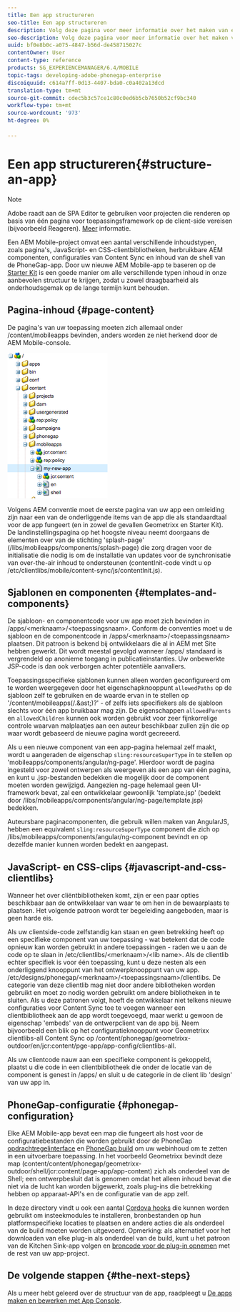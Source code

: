 ```yaml
---
title: Een app structureren
seo-title: Een app structureren
description: Volg deze pagina voor meer informatie over het maken van een structuur van een app. Op deze pagina wordt beschreven hoe u sjablonen en componenten kunt structureren, samen met informatie over JavaScript en CSS-clips.
seo-description: Volg deze pagina voor meer informatie over het maken van een structuur van een app. Op deze pagina wordt beschreven hoe u sjablonen en componenten kunt structureren, samen met informatie over JavaScript en CSS-clips.
uuid: bf0e8b0c-a075-4847-b56d-de458715027c
contentOwner: User
content-type: reference
products: SG_EXPERIENCEMANAGER/6.4/MOBILE
topic-tags: developing-adobe-phonegap-enterprise
discoiquuid: c614a7ff-0d13-4407-bda0-c0a402a13dcd
translation-type: tm+mt
source-git-commit: cdec5b3c57ce1c80c0ed6b5cb7650b52cf9bc340
workflow-type: tm+mt
source-wordcount: '973'
ht-degree: 0%

---
```



# Een app structureren{#structure-an-app}

>[!NOTE]
>
>Adobe raadt aan de SPA Editor te gebruiken voor projecten die renderen op basis van één pagina voor toepassingsframework op de client-side vereisen (bijvoorbeeld Reageren). [Meer](/help/sites-developing/spa-overview.md) informatie.

Een AEM Mobile-project omvat een aantal verschillende inhoudstypen, zoals pagina&#39;s, JavaScript- en CSS-clientbibliotheken, herbruikbare AEM componenten, configuraties van Content Sync en inhoud van de shell van de PhoneGap-app. Door uw nieuwe AEM Mobile-app te baseren op de [Starter Kit](https://github.com/Adobe-Marketing-Cloud-Apps/aem-phonegap-starter-kit) is een goede manier om alle verschillende typen inhoud in onze aanbevolen structuur te krijgen, zodat u zowel draagbaarheid als onderhoudsgemak op de lange termijn kunt behouden.

## Pagina-inhoud {#page-content}

De pagina&#39;s van uw toepassing moeten zich allemaal onder /content/mobileapps bevinden, anders worden ze niet herkend door de AEM Mobile-console.

![chlimage_1-52](assets/chlimage_1-52.png)

Volgens AEM conventie moet de eerste pagina van uw app een omleiding zijn naar een van de onderliggende items van de app die als standaardtaal voor de app fungeert (en in zowel de gevallen Geometrixx en Starter Kit). De landinstellingspagina op het hoogste niveau neemt doorgaans de elementen over van de stichting &#39;splash-page&#39; (/libs/mobileapps/components/splash-page) die zorg dragen voor de initialisatie die nodig is om de installatie van updates voor de synchronisatie van over-the-air inhoud te ondersteunen (contentInit-code vindt u op /etc/clientlibs/mobile/content-sync/js/contentInit.js).

## Sjablonen en componenten {#templates-and-components}

De sjabloon- en componentcode voor uw app moet zich bevinden in /apps/&lt;merknaam>/&lt;toepassingsnaam>. Conform de conventies moet u de sjabloon en de componentcode in /apps/&lt;merknaam>/&lt;toepassingsnaam> plaatsen. Dit patroon is bekend bij ontwikkelaars die al in AEM met Site hebben gewerkt. Dit wordt meestal gevolgd wanneer /apps/ standaard is vergrendeld op anonieme toegang in publicatieinstanties. Uw onbewerkte JSP-code is dan ook verborgen achter potentiële aanvallers.

Toepassingsspecifieke sjablonen kunnen alleen worden geconfigureerd om te worden weergegeven door het eigenschapknooppunt `allowedPaths` op de sjabloon zelf te gebruiken en de waarde ervan in te stellen op &#39;/content/mobileapps(/.&amp;ast;)?&#39; - of zelfs iets specifiekers als de sjabloon slechts voor één app bruikbaar mag zijn. De eigenschappen `allowedParents` en `allowedChildren` kunnen ook worden gebruikt voor zeer fijnkorrelige controle waarvan malplaatjes aan een auteur beschikbaar zullen zijn die op waar wordt gebaseerd de nieuwe pagina wordt gecreeerd.

Als u een nieuwe component van een app-pagina helemaal zelf maakt, wordt u aangeraden de eigenschap `sling:resourceSuperType` in te stellen op &#39;mobileapps/components/angular/ng-page&#39;. Hierdoor wordt de pagina ingesteld voor zowel ontwerpen als weergeven als een app van één pagina, en kunt u .jsp-bestanden bedekken die mogelijk door de component moeten worden gewijzigd. Aangezien ng-page helemaal geen UI-framework bevat, zal een ontwikkelaar gewoonlijk &#39;template.jsp&#39; (bedekt door /libs/mobileapps/components/angular/ng-page/template.jsp) bedekken.

Auteursbare paginacomponenten, die gebruik willen maken van AngularJS, hebben een equivalent `sling:resourceSuperType` component die zich op /libs/mobileapps/components/angular/ng-component bevindt en op dezelfde manier kunnen worden bedekt en aangepast.

## JavaScript- en CSS-clips {#javascript-and-css-clientlibs}

Wanneer het over cliëntbibliotheken komt, zijn er een paar opties beschikbaar aan de ontwikkelaar van waar te om hen in de bewaarplaats te plaatsen. Het volgende patroon wordt ter begeleiding aangeboden, maar is geen harde eis.

Als uw clientside-code zelfstandig kan staan en geen betrekking heeft op een specifieke component van uw toepassing - wat betekent dat de code opnieuw kan worden gebruikt in andere toepassingen - raden we u aan de code op te slaan in /etc/clientlibs/&lt;merknaam>/&lt;lib name>. Als de clientlib echter specifiek is voor één toepassing, kunt u deze nesten als een onderliggend knooppunt van het ontwerpknooppunt van uw app. /etc/designs/phonegap/&lt;merknaam>/&lt;toepassingsnaam>/clientlibs. De categorie van deze clientlib mag niet door andere bibliotheken worden gebruikt en moet zo nodig worden gebruikt om andere bibliotheken in te sluiten. Als u deze patronen volgt, hoeft de ontwikkelaar niet telkens nieuwe configuraties voor Content Sync toe te voegen wanneer een clientbibliotheek aan de app wordt toegevoegd, maar werkt u gewoon de eigenschap &#39;embeds&#39; van de ontwerpclient van de app bij. Neem bijvoorbeeld een blik op het configuratieknooppunt voor Geometrixx clientlibs-all Content Sync op /content/phonegap/geometrixx-outdoor/en/jcr:content/pge-app/app-config/clientlibs-all.

Als uw clientcode nauw aan een specifieke component is gekoppeld, plaatst u die code in een clientbibliotheek die onder de locatie van de component is genest in /apps/ en sluit u de categorie in de client lib &#39;design&#39; van uw app in.

## PhoneGap-configuratie {#phonegap-configuration}

Elke AEM Mobile-app bevat een map die fungeert als host voor de configuratiebestanden die worden gebruikt door de PhoneGap [opdrachtregelinterface](https://github.com/phonegap/phonegap-cli) en [PhoneGap build](https://build.phonegap.com/) om uw webinhoud om te zetten in een uitvoerbare toepassing. In het voorbeeld Geometrixx bevindt deze map (content/content/phonegap/geometrixx-outdoor/shell/jcr:content/page-app/app-content) zich als onderdeel van de Shell; een ontwerpbesluit dat is genomen omdat het alleen inhoud bevat die niet via de lucht kan worden bijgewerkt, zoals plug-ins die betrekking hebben op apparaat-API&#39;s en de configuratie van de app zelf.

In deze directory vindt u ook een aantal [Cordova hooks](https://cordova.apache.org/docs/en/edge/guide_appdev_hooks_index.md.html#Hooks%20Guide) die kunnen worden gebruikt om insteekmodules te installeren, bronbestanden op hun platformspecifieke locaties te plaatsen en andere acties die als onderdeel van de build moeten worden uitgevoerd. Opmerking: als alternatief voor het downloaden van elke plug-in als onderdeel van de build, kunt u het patroon van de Kitchen Sink-app volgen en [broncode voor de plug-in opnemen](https://github.com/blefebvre/aem-phonegap-kitchen-sink/tree/master/content/src/main/content/jcr_root/content/phonegap/kitchen-sink/shell/_jcr_content/pge-app/app-content/phonegap/plugins) met de rest van uw app-project.

## De volgende stappen {#the-next-steps}

Als u meer hebt geleerd over de structuur van de app, raadpleegt u [De apps maken en bewerken met App Console](/help/mobile/phonegap-apps-console.md).
